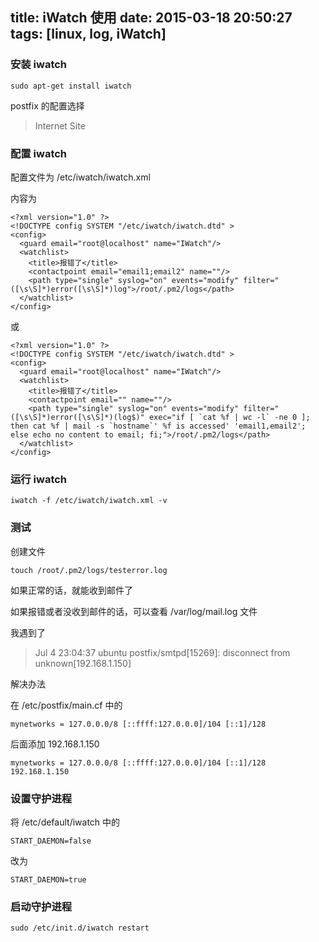 title: iWatch 使用
date: 2015-03-18 20:50:27
tags: [linux, log, iWatch]
---


### 安装 iwatch

```
sudo apt-get install iwatch
```

postfix 的配置选择

> Internet Site

### 配置 iwatch

<!--more-->

配置文件为 /etc/iwatch/iwatch.xml


内容为

	<?xml version="1.0" ?>
	<!DOCTYPE config SYSTEM "/etc/iwatch/iwatch.dtd" >
	<config>
	  <guard email="root@localhost" name="IWatch"/>
	  <watchlist>
	    <title>报错了</title>
	    <contactpoint email="email1;email2" name=""/>
	    <path type="single" syslog="on" events="modify" filter="([\s\S]*)error([\s\S]*)log">/root/.pm2/logs</path>
	  </watchlist>
	</config>



或


```
<?xml version="1.0" ?>
<!DOCTYPE config SYSTEM "/etc/iwatch/iwatch.dtd" >
<config>
  <guard email="root@localhost" name="IWatch"/>
  <watchlist>
    <title>报错了</title>
    <contactpoint email="" name=""/>
    <path type="single" syslog="on" events="modify" filter="([\s\S]*)error([\s\S]*)(log$)" exec="if [ `cat %f | wc -l` -ne 0 ]; then cat %f | mail -s `hostname`' %f is accessed' 'email1,email2'; else echo no content to email; fi;">/root/.pm2/logs</path>
  </watchlist>
</config>
```

### 运行 iwatch

```
iwatch -f /etc/iwatch/iwatch.xml -v
```

### 测试

创建文件

```
touch /root/.pm2/logs/testerror.log
```

如果正常的话，就能收到邮件了

如果报错或者没收到邮件的话，可以查看 /var/log/mail.log 文件

我遇到了

> Jul  4 23:04:37 ubuntu postfix/smtpd[15269]: disconnect from unknown[192.168.1.150]


解决办法

在 /etc/postfix/main.cf 中的

```
mynetworks = 127.0.0.0/8 [::ffff:127.0.0.0]/104 [::1]/128
```

后面添加 192.168.1.150

```
mynetworks = 127.0.0.0/8 [::ffff:127.0.0.0]/104 [::1]/128 192.168.1.150
```


### 设置守护进程

将 /etc/default/iwatch 中的

```
START_DAEMON=false
```

改为

```
START_DAEMON=true
```

### 启动守护进程

```
sudo /etc/init.d/iwatch restart
```